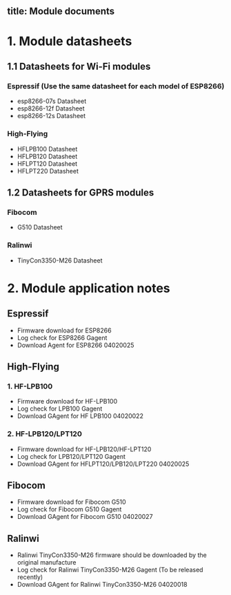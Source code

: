 title: Module documents
---

# 1. Module datasheets

## 1.1 Datasheets for Wi-Fi modules

### Espressif (Use the same datasheet for each model of ESP8266)

* esp8266-07s Datasheet
* esp8266-12f Datasheet
* esp8266-12s Datasheet

### High-Flying

* HFLPB100 Datasheet
* HFLPB120 Datasheet
* HFLPT120 Datasheet
* HFLPT220 Datasheet

## 1.2 Datasheets for GPRS modules

### Fibocom

* G510 Datasheet

### Ralinwi

* TinyCon3350-M26 Datasheet

# 2. Module application notes

## Espressif

* Firmware download for ESP8266
* Log check for ESP8266 Gagent
* Download Agent for ESP8266 04020025

## High-Flying

### 1. HF-LPB100

* Firmware download for HF-LPB100 
* Log check for LPB100 Gagent
* Download GAgent for HF LPB100 04020022

### 2. HF-LPB120/LPT120

* Firmware download for HF-LPB120/HF-LPT120 
* Log check for LPB120/LPT120 Gagent
* Download GAgent for HFLPT120/LPB120/LPT220 04020025

## Fibocom

* Firmware download for Fibocom G510
* Log check for Fibocom G510 Gagent
* Download GAgent for Fibocom G510 04020027

## Ralinwi

* Ralinwi TinyCon3350-M26 firmware should be downloaded by the original manufacture
* Log check for Ralinwi TinyCon3350-M26 Gagent (To be released recently)
* Download GAgent for Ralinwi TinyCon3350-M26 04020018

